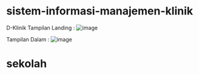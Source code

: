 # sistem-informasi-manajemen-klinik
D-Klinik
Tampilan Landing : 
![image](https://user-images.githubusercontent.com/12457856/192718164-36c021cf-2970-46ba-a2c4-c74b748f6d73.png)


Tampilan Dalam :
![image](https://user-images.githubusercontent.com/12457856/192718238-c1c8f298-7f47-45af-8c36-21f5521bc2fb.png)
# sekolah
